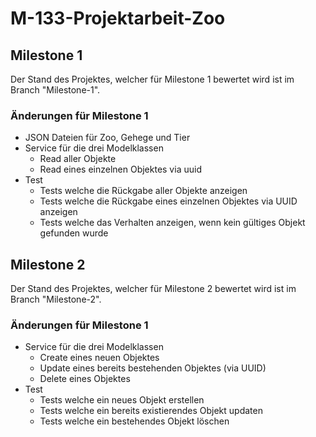 # M-133-Projektarbeit-Zoo

 ## Milestone 1
 Der Stand des Projektes, welcher für Milestone 1 bewertet wird ist im Branch "Milestone-1". 
  ### Änderungen für Milestone 1
   - JSON Dateien für Zoo, Gehege und Tier
   - Service für die drei Modelklassen
       - Read aller Objekte
       - Read eines einzelnen Objektes via uuid
   - Test 
      - Tests welche die Rückgabe aller Objekte anzeigen
      - Tests welche die Rückgabe eines einzelnen Objektes via UUID anzeigen
      - Tests welche das Verhalten anzeigen, wenn kein gültiges Objekt gefunden wurde
 ## Milestone 2
 Der Stand des Projektes, welcher für Milestone 2 bewertet wird ist im Branch "Milestone-2". 
  ### Änderungen für Milestone 1
   - Service für die drei Modelklassen
       - Create eines neuen Objektes
       - Update eines bereits bestehenden Objektes (via UUID)
       - Delete eines Objektes
   - Test 
      - Tests welche ein neues Objekt erstellen
      - Tests welche ein bereits existierendes Objekt updaten
      - Tests welche ein bestehendes Objekt löschen
